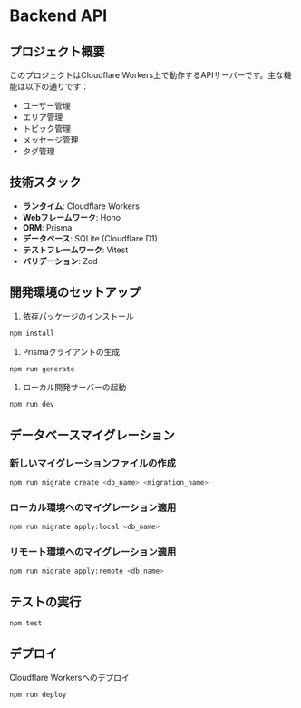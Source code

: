 # Backend API

## プロジェクト概要
このプロジェクトはCloudflare Workers上で動作するAPIサーバーです。主な機能は以下の通りです：

- ユーザー管理
- エリア管理
- トピック管理
- メッセージ管理
- タグ管理

## 技術スタック

- **ランタイム**: Cloudflare Workers
- **Webフレームワーク**: Hono
- **ORM**: Prisma
- **データベース**: SQLite (Cloudflare D1)
- **テストフレームワーク**: Vitest
- **バリデーション**: Zod

## 開発環境のセットアップ

1. 依存パッケージのインストール

```bash
npm install
```

1. Prismaクライアントの生成

```bash
npm run generate
```

1. ローカル開発サーバーの起動

```bash
npm run dev
```

## データベースマイグレーション

### 新しいマイグレーションファイルの作成

```bash
npm run migrate create <db_name> <migration_name>
```

### ローカル環境へのマイグレーション適用

```bash
npm run migrate apply:local <db_name>
```

### リモート環境へのマイグレーション適用

```bash
npm run migrate apply:remote <db_name>
```

## テストの実行

```bash
npm test
```

## デプロイ

Cloudflare Workersへのデプロイ
```bash
npm run deploy
